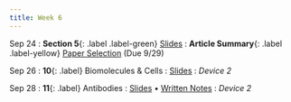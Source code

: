 ```yaml
---
title: Week 6
---
```


Sep 24
: **Section 5**{: .label .label-green}
[Slides](#)
: **Article Summary**{: .label .label-yellow} [Paper Selection](https://bcourses.berkeley.edu/courses/1526813/assignments/8655637) (Due 9/29)

Sep 26
: **10**{: .label} Biomolecules & Cells
  : [Slides](https://bcourses.berkeley.edu/courses/1526813/files/folder/Lectures?preview=86972758)
: _Device 2_

Sep 28
: **11**{: .label} Antibodies
  : [Slides](https://bcourses.berkeley.edu/courses/1526813/files/folder/Lectures?preview=86997960) &#8226; [Written Notes](https://bcourses.berkeley.edu/courses/1526813/files/folder/Lectures?preview=86997989)
: _Device 2_

